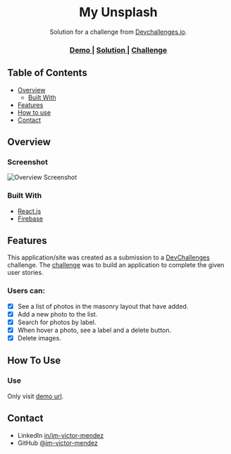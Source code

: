 <h1 align="center">My Unsplash</h1>

<div align="center">
   Solution for a challenge from  <a href="http://devchallenges.io" target="_blank">Devchallenges.io</a>.
</div>

<div align="center">
  <h3>
    <a href="https://im-victor-mendez-my-unplash.netlify.app/">
      Demo
    </a>
    <span> | </span>
    <a href="https://github.com/im-victor-mendez/my_unplash">
      Solution
    </a>
    <span> | </span>
    <a href="https://devchallenges.io/challenges/rYyhwJAxMfES5jNQ9YsP">
      Challenge
    </a>
  </h3>
</div>

## Table of Contents

- [Overview](#overview)
  - [Built With](#built-with)
- [Features](#features)
- [How to use](#how-to-use)
- [Contact](#contact)

## Overview

### Screenshot

![Overview Screenshot](./Overview/Overview.png)

### Built With

- [React.js](https://reactjs.org/)
- [Firebase](https://firebase.google.com/)

## Features

This application/site was created as a submission to a [DevChallenges](https://devchallenges.io/challenges) challenge. The [challenge](https://devchallenges.io/challenges/rYyhwJAxMfES5jNQ9YsP) was to build an application to complete the given user stories.

### Users can:

- [x] See a list of photos in the masonry layout that have added.
- [x] Add a new photo to the list.
- [x] Search for photos by label.
- [x] When hover a photo, see a label and a delete button.
- [x] Delete images.

## How To Use

### Use

Only visit [demo url](https://im-victor-mendez-my-unplash.netlify.app/).

## Contact

- LinkedIn [in/im-victor-mendez](https://www.linkedin.com/in/im-victor-mendez/)
- GitHub [@im-victor-mendez](https://github.com/im-victor-mendez)
